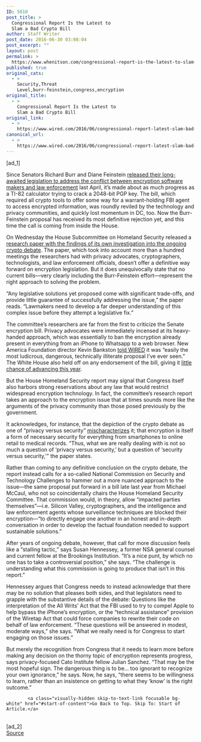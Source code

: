```yaml
---
ID: 5010
post_title: >
  Congressional Report Is the Latest to
  Slam a Bad Crypto Bill
author: Staff Writer
post_date: 2016-06-30 03:08:04
post_excerpt: ""
layout: post
permalink: >
  https://www.whenitson.com/congressional-report-is-the-latest-to-slam-a-bad-crypto-bill/
published: true
original_cats:
  - >
    Security,Threat
    Level,burr-feinstein,congress,encryption
original_title:
  - >
    Congressional Report Is the Latest to
    Slam a Bad Crypto Bill
original_link:
  - >
    https://www.wired.com/2016/06/congressional-report-latest-slam-bad-crypto-bill/
canonical_url:
  - >
    https://www.wired.com/2016/06/congressional-report-latest-slam-bad-crypto-bill/
---
```

 [ad_1]
<br><div id=""><p>Since Senators Richard Burr and Diane Feinstein <a href="https://www.wired.com/2016/04/senates-draft-encryption-bill-privacy-nightmare/">released their long-awaited legislation to address the conflict between encryption software makers and law enforcement</a> last April, it’s made about as much progress as a TI-82 calculator trying to crack a 2048-bit PGP key. The bill, which required all crypto tools to offer some way for a warrant-holding FBI agent to access encrypted information, was roundly reviled by the technology and privacy communities, and quickly lost momentum in DC, too. Now the Burr-Feinstein proposal has received its most definitive rejection yet, and this time the call is coming from inside the House.</p>
<p>On Wednesday the House Subcommittee on Homeland Security released a <a href="https://homeland.house.gov/wp-content/uploads/2016/06/Going-Dark-Going-Forward.pdf">research paper with the findings of its own investigation into the ongoing crypto debate</a>. The paper, which took into account more than a hundred meetings the researchers had with privacy advocates, cryptographers, technologists, and law enforcement officials, doesn’t offer a definitive way forward on encryption legislation. But it does unequivocally state that no current bills—very clearly including the Burr-Feinstein effort—represent the right approach to solving the problem.</p>
<p>“Any legislative solutions yet proposed come with significant trade-offs, and provide little guarantee of successfully addressing the issue,” the paper reads. “Lawmakers need to develop a far deeper understanding of this complex issue before they attempt a legislative fix.”</p>
<p>The committee’s researchers are far from the first to criticize the Senate encryption bill. Privacy advocates were immediately incensed at its heavy-handed approach, which was essentially to ban the encryption already present in everything from an iPhone to Whatsapp to a web browser. New America Foundation director Kevin Bankston <a href="https://www.wired.com/2016/04/senates-draft-encryption-bill-privacy-nightmare/">told WIRED</a> it was “easily the most ludicrous, dangerous, technically illiterate proposal I’ve ever seen.” The White House also held off on any endorsement of the bill, giving it <a href="http://www.reuters.com/article/us-usa-encryption-legislation-idUSKCN0YI0EM" target="_blank">little chance of advancing this year</a>.</p>
<p>But the House Homeland Security report may signal that Congress itself also harbors strong reservations about any law that would restrict widespread encryption technology. In fact, the committee’s research report takes an approach to the encryption issue that at times sounds more like the arguments of the privacy community than those posed previously by the government. </p>
<p>It acknowledges, for instance, that the depiction of the crypto debate as one of “privacy versus security” <a href="https://www.wired.com/2016/02/apple-fbi-privacy-security/" target="_blank">mischaracterizes</a> it; that encryption is itself a form of necessary security for everything from smartphones to online retail to medical records. “Thus, what we are really dealing with is not so much a question of ‘privacy versus security,’ but a question of ‘security versus security,'” the paper states.</p>
<p>Rather than coming to any definitive conclusion on the crypto debate, the report instead calls for a so-called National Commission on Security and Technology Challenges to hammer out a more nuanced approach to the issue—the same proposal put forward in a bill late last year from Michael McCaul, who not so coincidentally chairs the House Homeland Security Committee. That commission would, in theory, allow “impacted parties themselves”—i.e. Silicon Valley, cryptographers, and the intelligence and law enforcement agents whose surveillance techniques are blocked their encryption—“to directly engage one another in an honest and in-depth conversation in order to develop the factual foundation needed to support sustainable solutions.”</p>
<p>After years of ongoing debate, however, that call for more discussion feels like a “stalling tactic,” says Susan Hennessey, a former NSA general counsel and current fellow at the Brookings Institution. “It’s a nice punt, by which no one has to take a controversial position,” she says. “The challenge is understanding what this commission is going to produce that isn’t in this report.”</p>
<p>Hennessey argues that Congress needs to instead acknowledge that there may be no solution that pleases both sides, and that legislators need to grapple with the substantive details of the debate: Questions like the interpretation of the All Writs’ Act that the FBI used to try to compel Apple to help bypass the iPhone’s encryption, or the “technical assistance” provision of the Wiretap Act that could force companies to rewrite their code on behalf of law enforcement. “These questions will be answered in modest, moderate ways,” she says. “What we really need is for Congress to start engaging on those issues.”</p>
<p>But merely the recognition from Congress that it needs to learn more before making any decision on the thorny topic of encryption represents progress, says privacy-focused Cato Institute fellow Julian Sanchez. “That may be the most hopeful sign. The dangerous thing is to be… too ignorant to recognize your own ignorance,” he says. Now, he says, “there seems to be willingness to learn, rather than an insistence on getting to what they ‘know’ is the right outcome.”</p>

			<a class="visually-hidden skip-to-text-link focusable bg-white" href="#start-of-content">Go Back to Top. Skip To: Start of Article.</a>

			
</div>
<br>[ad_2]
<br><a href="https://www.wired.com/2016/06/congressional-report-latest-slam-bad-crypto-bill/">Source </a>